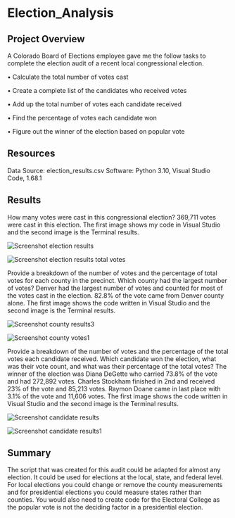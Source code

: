 # Election_Analysis
## Project Overview
A Colorado Board of Elections employee gave me the follow tasks to complete the election audit of a recent local congressional election.

•	Calculate the total number of votes cast

•	Create a complete list of the candidates who received votes

•	Add up the total number of votes each candidate received

•	Find the percentage of votes each candidate won

•	Figure out the winner of the election based on popular vote

## Resources
Data Source: election_results.csv
Software: Python 3.10, Visual Studio Code, 1.68.1
## Results
How many votes were cast in this congressional election?
369,711 votes were cast in this election. The first image shows my code in Visual Studio and the second image is the Terminal results.

![Screenshot election results](https://user-images.githubusercontent.com/105949411/176815400-0c404c3b-5da8-4697-9290-ab4a526ccb45.png)

![Screenshot election results total votes](https://user-images.githubusercontent.com/105949411/176815415-c897626c-7268-4af9-b5f8-a154dc1f9c5a.png)

Provide a breakdown of the number of votes and the percentage of total votes for each county in the precinct.
Which county had the largest number of votes? Denver had the largest number of votes and counted for most of the votes cast in the election. 82.8% of the vote came from Denver county alone. The first image shows the code written in Visual Studio and the second image is the Terminal results.

![Screenshot county results3](https://user-images.githubusercontent.com/105949411/176817161-cde1d87e-5e8a-48db-ba22-de5c6c82ab73.png)

![Screenshot county votes1](https://user-images.githubusercontent.com/105949411/176815858-1953ea00-7f62-41a6-b60f-2f7adfa97258.png)

Provide a breakdown of the number of votes and the percentage of the total votes each candidate received.
Which candidate won the election, what was their vote count, and what was their percentage of the total votes?
The winner of the election was Diana DeGette who carried 73.8% of the vote and had 272,892 votes. Charles Stockham finished in 2nd and received 23% of the vote and 85,213 votes. Raymon Doane came in last place with 3.1% of the vote and 11,606 votes. The first image shows the code written in Visual Studio and the second image is the Terminal results.

![Screenshot candidate results](https://user-images.githubusercontent.com/105949411/176816006-50eb5f35-30d8-465e-a827-cd6f5a5ce2c7.png)

![Screenshot candidate results1](https://user-images.githubusercontent.com/105949411/176815993-97283095-78e0-47e6-a349-3baa77e655cf.png)
## Summary
The script that was created for this audit could be adapted for almost any election. It could be used for elections at the local, state, and federal level. For local elections you could change or remove the county measurements and for presidential elections you could measure states rather than counties. You would also need to create code for the Electoral College as the popular vote is not the deciding factor in a presidential election.
